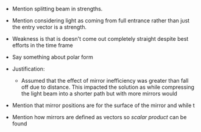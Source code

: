 - Mention splitting beam in strengths. 
- Mention considering light as coming from full entrance rather than just the entry vector is a strength. 


- Weakness is that is doesn't come out completely straight despite best efforts in the time frame


- Say something about polar form
- Justification:
	- Assumed that the effect of mirror inefficiency was greater than fall off due to distance. This impacted the solution as while compressing the light beam into a shorter path but with more mirrors would 

- Mention that mirror positions are for the surface of the mirror and while t
- Mention how mirrors are defined as vectors so *scalar product* can be found